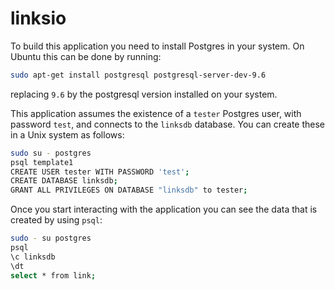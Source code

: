 # linksio

To build this application you need to install Postgres in your system. On
Ubuntu this can be done by running:

```sh
sudo apt-get install postgresql postgresql-server-dev-9.6
```

replacing `9.6` by the postgresql version installed on your system.

This application assumes the existence of a `tester` Postgres user, with
password `test`, and connects to the `linksdb` database. You can create these
in a Unix system as follows:

```sh
sudo su - postgres
psql template1
CREATE USER tester WITH PASSWORD 'test';
CREATE DATABASE linksdb;
GRANT ALL PRIVILEGES ON DATABASE "linksdb" to tester;
```

Once you start interacting with the application you can see the data that is
created by using `psql`:

```sh
sudo - su postgres
psql
\c linksdb
\dt
select * from link;
```
